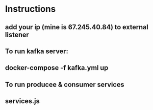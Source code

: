 # Instructions

## add your ip (mine is 67.245.40.84) to external listener

## To run kafka server:

## docker-compose -f kafka.yml up

## To run producee & consumer services

## services.js
